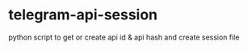 # telegram-api-session
python script to get or create api id &amp; api hash and create session file
